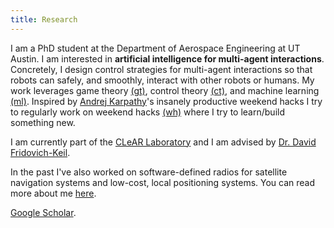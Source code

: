 ```yaml
---
title: Research
---
```

 
I am a PhD student at the Department of Aerospace Engineering at UT Austin. I am interested in **artificial intelligence for multi-agent interactions**. Concretely, I design control strategies for multi-agent interactions so that robots can safely, and smoothly, interact with other robots or humans. My work leverages game theory [(gt)](tags/gt), control theory [(ct)](tags/ct), and machine learning [(ml)](tags/ml). Inspired by [Andrej Karpathy](https://twitter.com/karpathy)'s insanely productive weekend hacks I try to regularly work on weekend hacks [(wh)](tags/wh) where I try to learn/build something new.

I am currently part of the [CLeAR Laboratory](https://clearoboticslab.github.io/) and I am advised by [Dr. David Fridovich-Keil](https://www.ae.utexas.edu/people/faculty/faculty-directory/fridovich-keil).
 
In the past I've also worked on software-defined radios for satellite navigation systems and low-cost, local positioning systems. You can read more about me [here](about).
 
[Google Scholar](https://scholar.google.com/citations?user=q0dyHx4AAAAJ&hl=en).